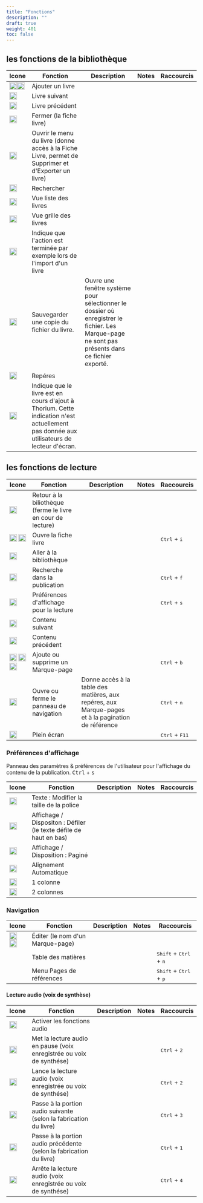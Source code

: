 ```yaml
---
title: "Fonctions"
description: ""
draft: true
weight: 401
toc: false
---
```


## les fonctions de la bibliothèque
|Icone|Fonction|Description|Notes|Raccourcis|
|---|---|---|---|---|
|<img class="icons" src="/thorium-reader-doc/images/icons/baseline-add-24px.svg" alt="Icone " width="20px"><img class="icons" src="/thorium-reader-doc/images/icons/plus.svg" alt="Icone " width="20px">|<span class="function">Ajouter un livre</span>||||
|<img class="icons" src="/thorium-reader-doc/images/icons/baseline-arrow_forward_ios-24px.svg" alt="Icone Droite" width="20px">|<span class="function">Livre suivant</span>||||
|<img class="icons" src="/thorium-reader-doc/images/icons/baseline-arrow_left_ios-24px.svg" alt="Icone Gauche" width="20px">|<span class="function">Livre précédent</span>||||
|<img class="icons" src="/thorium-reader-doc/images/icons/baseline-close-24px.svg" alt="Icone " width="20px">|<span class="function">Fermer (la fiche livre)</span>||||<!--|<img class="icons" src="/thorium-reader-doc/images/icons/baseline-more_vert-24px.svg" alt="Icone " width="20px">|<span class="function">Ouvrir le menu du livre (donne accès à la Fiche Livre, permet de Supprimer et d'Exporter un livre)</span>||||-->
|<img class="icons" src="/thorium-reader-doc/images/icons/menu.svg" alt="Icone " width="20px">|<span class="function">Ouvrir le menu du livre  (donne accès à la Fiche Livre, permet de Supprimer et d'Exporter un livre)</span>|||||<!-- <img class="icons" src="/thorium-reader-doc/images/icons/baseline-search-24px.svg" alt="Icone " width="20px"><img class="icons" src="/thorium-reader-doc/images/icons/baseline-search-24px-grey.svg" alt="Icone " width="20px"> <figcaption class="icon"> -->
  <img class="icons" src="/thorium-reader-doc/images/icons/magnifying_glass.svg" alt="Icone " width="20px">|<span class="function">Rechercher</span>||||
|<img class="icons" src="/thorium-reader-doc/images/icons/baseline-view_list-24px.svg" alt="Icone " width="20px">|<span class="function">Vue liste des livres</span>||||
|<img class="icons" src="/thorium-reader-doc/images/icons/baseline-view_module-24px.svg" alt="Icone " width="20px">|<span class="function">Vue grille des livres</span>||||
|<img class="icons" src="/thorium-reader-doc/images/icons/done.svg" alt="Icone " width="20px">|<span class="function">Indique que l'action est terminée par exemple lors de l'import d'un livre</span>||||
|<img class="icons" src="/thorium-reader-doc/images/icons/download.svg" alt="Icone " width="20px">|<span class="function">Sauvegarder une copie du fichier du livre. </span>|Ouvre une fenêtre système pour sélectionner le dossier où enregistrer le fichier. Les Marque-page ne sont pas présents dans ce fichier exporté.
|||
|<img class="icons" src="/thorium-reader-doc/images/icons/landmark.svg" alt="Icone " width="20px">|<span class="function"> Repéres</span>||||
|<img class="icons" src="/thorium-reader-doc/images/icons/loader.svg" alt="Icone " width="20px">|<span class="function">Indique que le livre est en cours d'ajout à Thorium. Cette indication n'est actuellement pas donnée aux utilisateurs de lecteur d'écran.||||


## les fonctions de lecture
|Icone|Fonction|Description|Notes|Raccourcis|
|---|---|---|---|---|
|<img class="icons" src="/thorium-reader-doc/images/icons/baseline-arrow_back-24px.svg" alt="Icone Retour à la biliothèque" width="20px">|<span class="function">Retour à la biliothèque (ferme le livre en cour de lecture)</span>||||
|<img class="icons" src="/thorium-reader-doc/images/icons/info.svg" alt="Icone information" width="20px">  <img class="icons" src="/thorium-reader-doc/images/icons/outline-info-24px.svg" alt="Icone Information" width="20px">|<span class="function">Ouvre la fiche livre</span>|||<kbd>Ctrl</kbd> + <kbd>i</kbd>|
|<img class="icons" src="/thorium-reader-doc/images/icons/outline-flip_to_front-24px.svg" alt="Icone Afficher la bibliothèque" width="20px">|<span class="function">Aller à la bibliothèque</span>||||
<img class="icons" src="/thorium-reader-doc/images/icons/magnifying_glass.svg" alt="Icone Rechercher dans la publication" width="20px">|<span class="function">Recherche dans la publication</span>|||<kbd>Ctrl</kbd> + <kbd>f</kbd>|
|<img class="icons" src="/thorium-reader-doc/images/icons/font-size.svg" alt="Icone Préférences" width="20px">|<span class="function"> Préférences d'affichage pour la lecture</span>|||<kbd>Ctrl</kbd> + <kbd>s</kbd>|
|<img class="icons" src="/thorium-reader-doc/images/icons/baseline-arrow_forward_ios-24px.svg" alt="Icone Droite" width="20px">|<span class="function">Contenu suivant</span>||||
|<img class="icons" src="/thorium-reader-doc/images/icons/baseline-arrow_left_ios-24px.svg" alt="Icone Gauche" width="20px">|<span class="function">Contenu précédent</span>||||
|<img class="icons" src="/thorium-reader-doc/images/icons/outline-bookmark-24px.svg" alt="" width="20px">  <img class="icons" src="/thorium-reader-doc/images/icons/outline-bookmark-24px-grey.svg" alt="Icone Marque-pages" width="20px">  <img class="icons" src="/thorium-reader-doc/images/icons/outline-bookmark_border-24px.svg" alt="Icone Marque page" width="20px">|<span class="function">Ajoute ou supprime un Marque-page</span>|||<kbd>Ctrl</kbd> + <kbd>b</kbd>|
|<img class="icons" src="/thorium-reader-doc/images/icons/open_book.svg" alt="Icone navigation" width="20px">|<span class="function">Ouvre ou ferme le panneau de navigation</span>|Donne accès à la table des matières, aux repéres, aux Marque-pages et à la pagination de référence||<kbd>Ctrl</kbd>  +  <kbd>n</kbd>|
|<img class="icons" src="/thorium-reader-doc/images/icons/sharp-crop_free-24px.svg" alt="Icone Mode plein écran" width="20px">|<span class="function">Plein écran</span>||| <kbd>Ctrl</kbd> + <kbd>F11</kbd>|


### Préférences d'affichage

Panneau des paramètres & préférences de l'utilisateur pour l'affichage du contenu de la publication. <kbd>Ctrl</kbd>  +  <kbd>s</kbd>

|Icone|Fonction|Description|Notes|Raccourcis|
|---|---|---|---|---|
|<img class="icons" src="/thorium-reader-doc/images/icons/font-size.svg" alt="Icone taille du texte" width="20px">|<span class="function">Texte : Modifier la taille de la police</span>||||
|<img class="icons" src="/thorium-reader-doc/images/icons/auto.svg" alt="Icone " width="20px">|<span class="function">Affichage / Dispositon : Défiler (le texte défile de haut en bas)</span>||||
|<img class="icons" src="/thorium-reader-doc/images/icons/pagine.svg" alt="Icone " width="20px">|<span class="function">Affichage / Disposition : Paginé</span>||||
|<img class="icons" src="/thorium-reader-doc/images/icons/paragraph-left.svg" alt="Icone " width="20px">|<span class="function">Alignement Automatique</span>| 
|<img class="icons" src="/thorium-reader-doc/images/icons/colonne.svg" alt="Icone " width="20px">|<span class="function">1 colonne</span>| 
|<img class="icons" src="/thorium-reader-doc/images/icons/colonne2.svg" alt="Icone " width="20px">|<span class="function"> 2 colonnes</span>||||

### Navigation
|Icone|Fonction|Description|Notes|Raccourcis|
|---|---|---|---|---|
|<img class="icons" src="/thorium-reader-doc/images/icons/baseline-edit-24px.svg" alt="Icone " width="20px">   <img class="icons" src="/thorium-reader-doc/images/icons/baseline-edit-24px-grey.svg" alt="Icone " width="20px">|<span class="function">Éditer (le nom d'un Marque-page)</span>||||
||Table des matières|||<kbd>Shift</kbd>  +  <kbd>Ctrl</kbd>  +  <kbd>n</kbd>|
||Menu Pages de références|||<kbd>Shift</kbd>  +  <kbd>Ctrl</kbd>  +  <kbd>p</kbd> |

#### Lecture audio (voix de synthèse)
|Icone|Fonction|Description|Notes|Raccourcis|
|---|---|---|---|---|
|<img class="icons" src="/thorium-reader-doc/images/icons/baseline-volume_up-24px.svg" alt="Icone Activate texte to speech" width="20px">|<span class="function">Activer les fonctions audio</span>||||
|<img class="icons" src="/thorium-reader-doc/images/icons/baseline-pause-24px.svg" alt="Icone pause" width="20px">|<span class="function">Met la lecture audio en pause  (voix enregistrée ou voix de synthése)</span>|||<kbd>Ctrl</kbd> + <kbd>2</kbd>|
|<img class="icons" src="/thorium-reader-doc/images/icons/baseline-play_arrow-24px.svg" alt="Icone play" width="20px">|<span class="function"> Lance la lecture audio (voix enregistrée ou voix de synthése)</span>|||<kbd>Ctrl</kbd> + <kbd>2</kbd>|
|<img class="icons" src="/thorium-reader-doc/images/icons/baseline-skip_next-24px.svg" alt="Icone previous" width="20px">|<span class="function">Passe à la portion audio suivante (selon la fabrication du livre)</span>|||<kbd>Ctrl</kbd> + <kbd>3</kbd>|
|<img class="icons" src="/thorium-reader-doc/images/icons/baseline-skip_previous-24px.svg" alt="Icone next" width="20px">|<span class="function">Passe à la portion audio précédente (selon la fabrication du livre)</span>|||<kbd>Ctrl</kbd> + <kbd>1</kbd>|
|<img class="icons" src="/thorium-reader-doc/images/icons/baseline-stop-24px.svg" alt="Icone " width="20px">|<span class="function">Arrête la lecture audio (voix enregistrée ou voix de synthése)</span>|||<kbd>Ctrl</kbd> + <kbd>4</kbd>|
